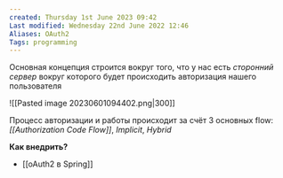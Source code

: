 ```yaml
---
created: Thursday 1st June 2023 09:42
Last modified: Wednesday 22nd June 2022 12:46
Aliases: OAuth2
Tags: programming
---
```


Основная концепция строится вокруг того, что у нас есть *сторонний сервер* вокруг которого будет происходить авторизация нашего пользователя

![[Pasted image 20230601094402.png|300]]

Процесс авторизации и работы происходит за счёт 3 основных flow: *[[Authorization Code Flow]]*, *Implicit*, *Hybrid* 


**Как внедрить?**

- [[oAuth2 в Spring]]